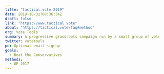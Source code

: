 ```yaml
---
title: "tactical.vote 2019"
date: 2019-10-31T08:36:34Z
draft: false
link: "https://www.tactical.vote"
about: "https://tactical.vote/faq#method"
org: Vote Tools
summary: A progressive grassroots campaign run by a small group of volunteers
twitter: votetools
pd: Optional email signup
goals:
  - Beat the Conservatives
methods:
  - GE 2017
---
```



